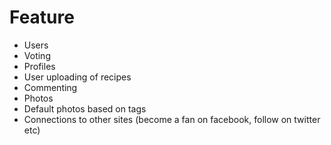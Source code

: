 # Feature #

  * Users
  * Voting
  * Profiles
  * User uploading of recipes
  * Commenting
  * Photos
  * Default photos based on tags
  * Connections to other sites (become a fan on facebook, follow on twitter etc)